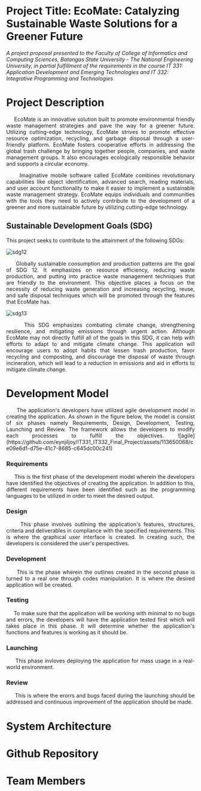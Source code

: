 # Project Title: EcoMate: Catalyzing Sustainable Waste Solutions for a Greener Future
*A project proposal presented to the Faculty of College of Informatics and Computing Sciences, Batangas State University - The National Engineering University, in partial fulfillment of the requirements in the course IT 331: Application Development and Emerging Technologies and IT 332: Integrative Programming and Technologies*

# Project Description

<p align="justify"> &nbsp;&nbsp;&nbsp;&nbsp; EcoMate is an innovative solution built to promote environmental friendly waste management strategies and pave the way for a greener future. Utilizing cutting-edge technology, EcoMate strives to promote effective resource optimization, recycling, and garbage disposal through a user-friendly platform. EcoMate fosters cooperative efforts in addressing the global trash challenge by bringing together people, companies, and waste management groups. It also encourages ecologically responsible behavior and supports a circular economy. </p>

<p align="justify"> &nbsp;&nbsp;&nbsp;&nbsp; Imaginative mobile software called EcoMate combines revolutionary capabilities like object identification, advanced search, reading materials, and user account functionality to make it easier to implement a sustainable waste management strategy. EcoMate equips individuals and communities with the tools they need to actively contribute to the development of a greener and more sustainable future by utilizing cutting-edge technology.</p>

<h2> Sustainable Development Goals (SDG) </h2>
This project seeks to contribute to the attainment of the following SDGs:

![sdg12](https://github.com/eynjiljoy/IT331_IT332_Final_Project/assets/113650068/853f63be-4d46-4795-8e81-2dabd6dc83ea)

<p align="justify"> &nbsp;&nbsp;&nbsp;&nbsp; Globally sustainable consumption and production patterns are the goal of SDG 12. It emphasizes on resource efficiency, reducing waste production, and putting into practice waste management techniques that are friendly to the environment. This objective places a focus on the necessity of reducing waste generation and increasing recycling, reuse, and safe disposal techniques which will be promoted through the features that EcoMate has.</p>

![sdg13](https://github.com/eynjiljoy/IT331_IT332_Final_Project/assets/113650068/8a17cfaa-10d3-42b4-95e2-bf04ee07a611)

<p align="justify"> &nbsp;&nbsp;&nbsp;&nbsp; This SDG emphasizes combating climate change, strengthening resilience, and mitigating emissions through urgent action. Although EcoMate may not directly fulfill all of the goals in this SDG, it can help with efforts to adapt to and mitigate climate change. This application will encourage users to adopt habits that lessen trash production, favor recycling and composting, and discourage the disposal of waste through incineration, which will lead to a reduction in emissions and aid in efforts to mitigate climate change.</p>

# Development Model

<p align="justify"> &nbsp;&nbsp;&nbsp;&nbsp; The application's developers have utilized agile development model in creating the application. As shown in the figure below, the model is consist of six phases namely Requirements, Design, Development, Testing, Launching and Review. The framework allows the developers to modify each processes to fulfill the objectives.
![agile](https://github.com/eynjiljoy/IT331_IT332_Final_Project/assets/113650068/ce09e6d1-d75e-41c7-8685-c645dc00c241)</p>

<h3>Requirements</h3>

<p align="justify"> &nbsp;&nbsp;&nbsp;&nbsp; This is the first phase of the development model wherein the developers have identified the objectives of creating the application. In addition to this, different requirements have been identified such as the programming languages to be utilized in order to meet the desired output.</p>

<h3>Design</h3>

<p align="justify"> &nbsp;&nbsp;&nbsp;&nbsp; This phase involves outlining the application's features, structures, criteria and deliverables in compliance with the specified requirements. This is where the graphical user interface is created. In creating such, the developers is considered the user's perspectives.</p>

<h3>Development</h3>

<p align="justify"> &nbsp;&nbsp;&nbsp;&nbsp; This is the phase wherein the outlines created in the second phase is turned to a real one through codes manipulation. It is where the desired application will be created.</p>

<h3>Testing</h3>

<p align="justify"> &nbsp;&nbsp;&nbsp;&nbsp; To make sure that the application will be working with minimal to no bugs and errors, the developers will have the application tested first which will takes place in this phase. It will determine whether the application's functions and features is working as it should be.</p>

<h3>Launching</h3>

<p align="justify"> &nbsp;&nbsp;&nbsp;&nbsp; This phase invloves deploying the application for mass usage in a real-world environment.</p>

<h3>Review</h3>

<p align="justify"> &nbsp;&nbsp;&nbsp;&nbsp; This is where the erorrs and bugs faced during the launching should be addressed and continuous improvement of the application should be made.</p>




# System Architecture

# Github Repository

# Team Members
